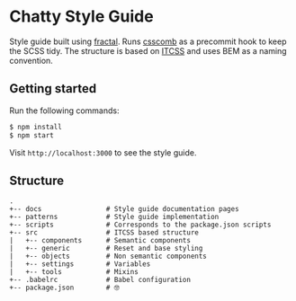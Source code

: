 # Chatty Style Guide
Style guide built using [fractal](http://fractal.build/). Runs [csscomb](http://csscomb.com/) as a precommit hook to 
keep the SCSS tidy. The structure is based on 
[ITCSS](https://www.xfive.co/blog/itcss-scalable-maintainable-css-architecture/) and uses BEM as a naming convention. 

## Getting started

Run the following commands:
``` bash
$ npm install
$ npm start
```

Visit `http://localhost:3000` to see the style guide.

## Structure

```
.
+-- docs                # Style guide documentation pages
+-- patterns            # Style guide implementation
+-- scripts             # Corresponds to the package.json scripts
+-- src                 # ITCSS based structure
|   +-- components      # Semantic components
|   +-- generic         # Reset and base styling
|   +-- objects         # Non semantic components
|   +-- settings        # Variables
|   +-- tools           # Mixins
+-- .babelrc            # Babel configuration
+-- package.json        # 🤓
```
